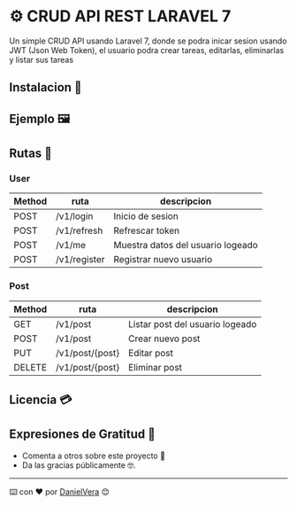 # ⚙️ CRUD API REST LARAVEL 7

Un simple CRUD API usando Laravel 7, donde se podra inicar sesion usando JWT (Json Web Token),
el usuario podra crear tareas, editarlas, eliminarlas y listar sus tareas

## Instalacion 🚀

## Ejemplo 🖼️

## Rutas 🧾

### User
| Method | ruta | descripcion |
| ------------- | ------------- | ------------- |
| POST  | /v1/login  | Inicio de sesion |
| POST  | /v1/refresh  | Refrescar token |
| POST  | /v1/me | Muestra datos del usuario logeado |
| POST  | /v1/register | Registrar nuevo usuario |

### Post
| Method | ruta | descripcion |
| ------------- | ------------- | ------------- |
| GET  | /v1/post  | Listar post del usuario logeado |
| POST  | /v1/post  | Crear nuevo post |
| PUT  | /v1/post/{post} | Editar post |
| DELETE  | /v1/post/{post} | Eliminar post |

## Licencia 💳

## Expresiones de Gratitud 🎁

* Comenta a otros sobre este proyecto 📢
* Da las gracias públicamente 🤓.

---
⌨️ con ❤️ por [DanielVera](https://github.com/DanielVera987) 😊
